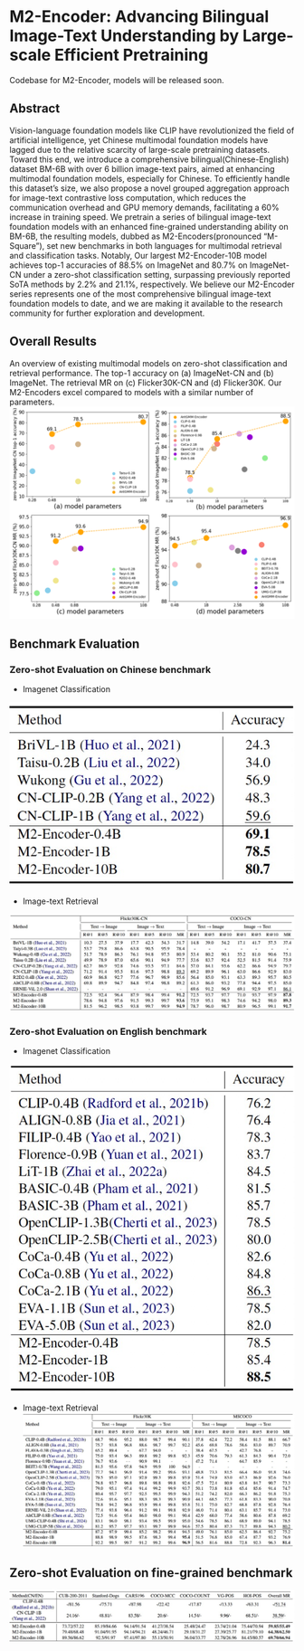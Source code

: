 # M2-Encoder: Advancing Bilingual Image-Text Understanding by Large-scale Efficient Pretraining

Codebase for M2-Encoder, models will be released soon.

## Abstract
Vision-language foundation models like CLIP have revolutionized the field of artificial intelligence, yet Chinese multimodal foundation models have lagged due to the relative scarcity of large-scale pretraining datasets. Toward this end, we introduce a comprehensive bilingual(Chinese-English) dataset BM-6B with over 6 billion image-text pairs, aimed at enhancing multimodal foundation models, especially for Chinese. To efficiently handle this dataset’s size, we also propose a novel grouped aggregation approach for image-text contrastive loss computation, which reduces the communication overhead and GPU memory demands, facilitating a 60% increase in training speed. We pretrain a series of bilingual image-text foundation models with an enhanced fine-grained understanding ability on BM-6B, the resulting models, dubbed as M2-Encoders(pronounced “M-Square”), set new benchmarks in both languages for multimodal retrieval and classification tasks. Notably, Our largest M2-Encoder-10B model achieves top-1 accuracies of 88.5% on ImageNet and 80.7% on ImageNet-CN under a zero-shot classification setting, surpassing previously reported SoTA methods by 2.2% and 21.1%, respectively. We believe our M2-Encoder series represents one of the most comprehensive bilingual image-text foundation models to date, and we are making it available to the research community for further exploration and development.

## Overall Results
An overview of existing multimodal models on zero-shot classification and retrieval performance. The top-1 accuracy on (a) ImageNet-CN and (b) ImageNet. The retrieval MR on (c) Flicker30K-CN and (d) Flicker30K. Our M2-Encoders excel compared to models with a similar number of parameters.
![](pics/effect.png)


## Benchmark Evaluation

### Zero-shot Evaluation on Chinese benchmark
- Imagenet Classification

![](pics/cn_imagenet_cls.jpg)

- Image-text Retrieval

![](pics/cn_retrieval.jpg)

### Zero-shot Evaluation on English benchmark

- Imagenet Classification

![](pics/en_imagenet_cls.jpg)

- Image-text Retrieval
![](pics/en_retrieval.jpg)

## Zero-shot Evaluation on fine-grained benchmark

![](pics/fine-grained.jpg)


